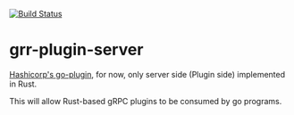 [![Build Status](https://github.com/archisgore/grr-plugin/actions/workflows/build.yml/badge.svg)](https://github.com/archisgore/grr-plugin/actions/workflows/build.yml)

# grr-plugin-server
[Hashicorp's go-plugin](https://github.com/hashicorp/go-plugin), for now, only server side (Plugin side) implemented in Rust.

This will allow Rust-based gRPC plugins to be consumed by go programs.

